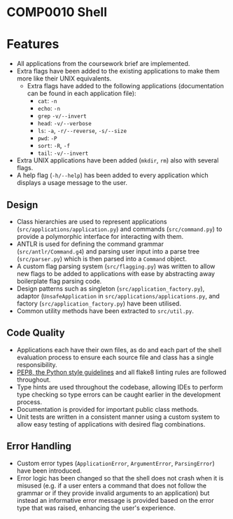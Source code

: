 # COMP0010 Shell

# Features

- All applications from the coursework brief are implemented.
- Extra flags have been added to the existing applications to make them more like their UNIX equivalents.
  - Extra flags have added to the following applications (documentation can be found in each application file):
    - `cat`: `-n`
    - `echo`: `-n`
    - `grep` `-v/--invert`
    - `head`: `-v/--verbose`
    - `ls`: `-a`, `-r/--reverse`, `-s/--size`
    - `pwd`: `-P`
    - `sort`: `-R`, `-f`
    - `tail`: `-v/--invert`
- Extra UNIX applications have been added (`mkdir`, `rm`) also with several flags.
- A help flag (`-h/--help`) has been added to every application which displays a usage message to the user.

## Design

- Class hierarchies are used to represent applications (`src/applications/application.py`) and commands
(`src/command.py`) to provide a polymorphic interface for interacting with them.  
- ANTLR is used for defining the command grammar (`src/antlr/Command.g4`) and parsing user input into a parse tree
(`src/parser.py`) which is then parsed into a `Command` object.
- A custom flag parsing system (`src/flagging.py`) was written to allow new flags to be added to applications with ease
by abstracting away boilerplate flag parsing code.
- Design patterns such as singleton (`src/application_factory.py`), adaptor (`UnsafeApplication` in
`src/applications/applications.py`, and factory (`src/application_factory.py`) have been utilised.
- Common utility methods have been extracted to `src/util.py`.

## Code Quality

- Applications each have their own files, as do and each part of the shell evaluation process to ensure each source file
and class has a single responsibility.
- [PEP8, the Python style guidelines](https://peps.python.org/pep-0008/) and all flake8 linting rules are followed
throughout.
- Type hints are used throughout the codebase, allowing IDEs to perform type checking so type errors can be caught
earlier in the development process.
- Documentation is provided for important public class methods.
- Unit tests are written in a consistent manner using a custom system to allow easy testing of applications with desired
flag combinations.

## Error Handling

- Custom error types (`ApplicationError`, `ArgumentError`, `ParsingError`) have been introduced.
- Error logic has been changed so that the shell does not crash when it is misused (e.g. if a user enters a command that does
not follow the grammar or if they provide invalid arguments to an application) but instead an informative error message
is provided based on the error type that was raised, enhancing the user's experience. 
